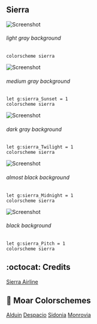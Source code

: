 Sierra
------

![Screenshot](https://cloud.githubusercontent.com/assets/11221489/23392406/34afddd2-fd30-11e6-8ca9-9e3514497757.png)
###### light gray background
```VimL
colorscheme sierra
```


![Screenshot](https://cloud.githubusercontent.com/assets/11221489/23392414/48930d60-fd30-11e6-8e8f-223e1145c905.png)
###### medium gray background
```VimL
let g:sierra_Sunset = 1
colorscheme sierra
```


![Screenshot](https://cloud.githubusercontent.com/assets/11221489/23392429/5c5edb44-fd30-11e6-8b82-94805317f733.png)
###### dark gray background
```VimL
let g:sierra_Twilight = 1
colorscheme sierra
```


![Screenshot](https://cloud.githubusercontent.com/assets/11221489/23392429/5c5edb44-fd30-11e6-8b82-94805317f733.png)
###### almost black background
```VimL
let g:sierra_Midnight = 1
colorscheme sierra
```


![Screenshot](https://cloud.githubusercontent.com/assets/11221489/23392453/8cb112c6-fd30-11e6-8dd7-4d98b7ca5191.png)
###### black background
```VimL
let g:sierra_Pitch = 1
colorscheme sierra
```


:octocat: Credits
-----------------
[Sierra Airline](https://github.com/danilo-augusto)


:octopus: Moar Colorschemes
-------
[Alduin](https://github.com/AlessandroYorba/Alduin)
[Despacio](https://github.com/AlessandroYorba/Despacio)
[Sidonia](https://github.com/AlessandroYorba/Sidonia)
[Monrovia](https://github.com/AlessandroYorba/Monrovia)
